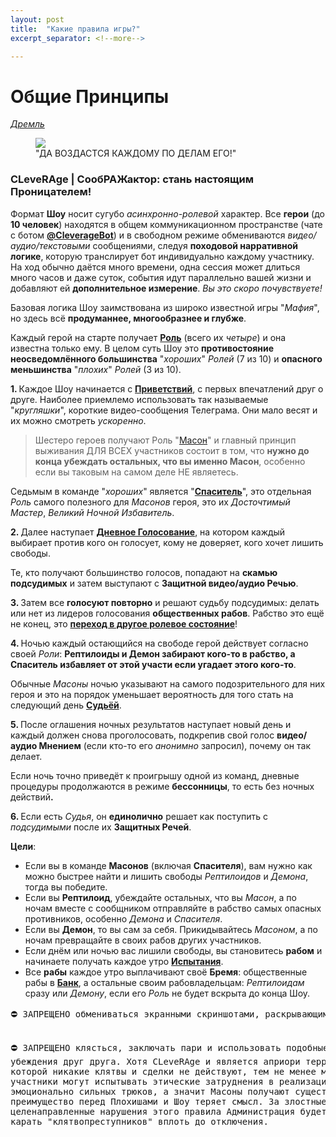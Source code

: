```yaml
---
layout: post
title:  "Какие правила игры?"
excerpt_separator: <!--more-->

---
```


<h1>Общие Принципы<br></h1><address><a href="https://t.me/ownage_author" target="_blank">Дремль</a><br></address><figure><img src="/file/28da4ed5b21cd1bb964e6.jpg"><figcaption>&quot;ДА ВОЗДАСТСЯ КАЖДОМУ ПО ДЕЛАМ ЕГО&#33;&quot;</figcaption></figure><h3 id="CLeveRAge-|-СообРАЖактор:-стань-настоящим-Проницателем&amp;#33;">CLeveRAge | СообРАЖактор: стань настоящим Проницателем&#33;</h3><p>Формат <strong>Шоу</strong> носит сугубо <em>асинхронно-ролевой</em> характер. Все <strong>герои</strong> (до <strong>10 человек</strong>) находятся в общем коммуникационном пространстве (чате с ботом <a href="http://t.me/CleverageBot" target="_blank"><strong>@CleverageBot</strong></a>) и в свободном режиме обмениваются <em>видео/аудио/текстовыми</em> сообщениями, следуя <strong>походовой нарративной логике</strong>, которую транслирует бот индивидуально каждому участнику. На ход обычно даётся много времени, одна сессия может длиться много часов и даже суток, события идут параллельно вашей жизни и добавляют ей <strong>дополнительное измерение</strong>. <em>Вы это скоро почувствуете&#33;</em></p><p>Базовая логика Шоу заимствована из широко известной игры &quot;<em>Мафия</em>&quot;, но здесь всё <strong>продуманнее, многообразнее и глубже</strong>.</p><p>Каждый герой на старте получает <a href="/Rol-03-30"><strong>Роль</strong></a> (всего их <em>четыре</em>) и она известна только ему. В целом суть Шоу это <strong>противостояние неосведомлённого большинства</strong> &quot;<em>хороших</em>&quot; <em>Ролей</em> (7 из 10) и <strong>опасного меньшинства</strong> &quot;<em>плохих</em>&quot; <em>Ролей</em> (3 из 10).</p><p><strong>1. </strong>Каждое Шоу начинается с <a href="/EHtapy-04-05"><strong>Приветствий</strong></a>, с первых впечатлений друг о друге. Наиболее приемлемо использовать так называемые &quot;<em>кругляшки</em>&quot;, короткие видео-сообщения Телеграма. Они мало весят и их можно смотреть <em>ускоренно</em>.</p><blockquote>Шестеро героев получают Роль &quot;<a href="/Rol-03-30#%D0%9C%D0%90%D0%A1%D0%9E%D0%9D%D0%AB">Масон</a>&quot; и главный принцип выживания ДЛЯ ВСЕХ участников состоит в том, что <strong>нужно до конца убеждать остальных, что вы именно Масон</strong>, особенно если вы таковым на самом деле НЕ являетесь.</blockquote><p>Седьмым в команде &quot;<em>хороших</em>&quot; является &quot;<a href="/Rol-03-30#%D0%A1%D0%9F%D0%90%D0%A1%D0%98%D0%A2%D0%95%D0%9B%D0%AC"><strong>Спаситель</strong></a>&quot;, это отдельная <em>Роль</em> самого полезного для <em>Масонов</em> героя, это их <em>Досточтимый Мастер</em>, <em>Великий Ночной Избавитель</em>.</p><p><strong>2. </strong>Далее наступает <a href="/EHtapy-04-05"><strong>Дневное Голосование</strong></a>, на котором каждый выбирает против кого он голосует, кому не доверяет, кого хочет лишить свободы.</p><p>Те, кто получают большинство голосов, попадают на <strong>скамью подсудимых</strong> и затем выступают с <strong>Защитной видео/аудио Речью</strong>.</p><p><strong>3. </strong>Затем все <strong>голосуют повторно</strong> и решают судьбу подсудимых: делать или нет из лидеров голосования <strong>общественных рабов</strong>. Рабство это ещё не конец, это <a href="/Ispytanie-03-27"><strong>переход в другое ролевое состояние</strong></a>&#33;</p><p><strong>4. </strong>Ночью каждый остающийся на свободе герой действует согласно своей <em>Роли</em>: <strong>Рептилоиды и Демон забирают кого-то в рабство, а Спаситель избавляет от этой участи если угадает этого кого-то</strong>.</p><p>Обычные <em>Масоны</em> ночью указывают на самого подозрительного для них героя и это на порядок уменьшает вероятность для того стать на следующий день <a href="/Sudya-03-29"><strong>Судьёй</strong></a>.</p><p><strong>5. </strong>После оглашения ночных результатов наступает новый день и каждый должен снова проголосовать, подкрепив свой голос <strong>видео/аудио Мнением</strong> (если кто-то его <em>анонимно</em> запросил), почему он так делает.</p><p>Если ночь точно приведёт к проигрышу одной из команд, дневные процедуры продолжаются в режиме <strong>бессонницы</strong>, то есть без ночных действий<strong>.</strong></p><p><strong>6. </strong>Если есть <em>Судья</em>, он <strong>единолично</strong> решает как поступить с <em>подсудимыми</em> после их <strong>Защитных Речей</strong>.</p><p><strong>Цели</strong>:</p><ul><li>Если вы в команде <strong>Масонов</strong> (включая <strong>Спасителя</strong>), вам нужно как можно быстрее найти и лишить свободы <em>Рептилоидов</em> и <em>Демона</em>, тогда вы победите.</li><li>Если вы <strong>Рептилоид</strong>, убеждайте остальных, что вы <em>Масон</em>, а по ночам вместе с сообщником отправляйте в рабство самых опасных противников, особенно <em>Демона</em> и <em>Спасителя</em>.</li><li>Если вы <strong>Демон</strong>, то вы сам за себя. Прикидывайтесь <em>Масоном</em>, а по ночам превращайте в своих рабов других участников.</li><li>Если днём или ночью вас лишили свободы, вы становитесь <strong>рабом</strong> и начинаете получать каждое утро <a href="/Ispytanie-03-27"><strong>Испытания</strong></a>.</li><li>Все <strong>рабы</strong> каждое утро выплачивают своё <strong>Бремя</strong>: общественные рабы в <a href="/Bank-03-28"><strong>Банк</strong></a>, а остальные своим рабовладельцам: <em>Рептилоидам</em> сразу или <em>Демону</em>, если его <em>Роль</em> не будет вскрыта до конца Шоу.</li></ul><pre>⛔ ЗАПРЕЩЕНО обмениваться экранными скриншотами, раскрывающими прямо или косвенно Роли либо иную существенную приватную информацию (Тайные Знания, личная переписка и т.д.) Любой пользователь может предоставить доказательства таких нарушений Администрации Сервиса (@cleverage_author) и если факт будет установлен, первый сообщивший об этом получит анонимно сумму в 1000㉿ с Баланса нарушителя. За повторные злонамеренные публикации скриншотов кара на усмотрение Администрации (многократно увеличенные штрафы вплоть до полного отключения (бан)).

⛔ ЗАПРЕЩЕНО клясться, заключать пари и использовать подобные приёмы убеждения друг друга. Хотя CLeveRAge и является априори территорией, на которой никакие клятвы и сделки не действуют, тем не менее многие участники могут испытывать этические затруднения в реализации таких эмоционально сильных трюков, а значит Масоны получают существенное преимущество перед Плохишами и Шоу теряет смысл. За злостные целенаправленные нарушения этого правила Администрация будет сурово карать &quot;клятвопреступников&quot; вплоть до отключения.
<!--more-->